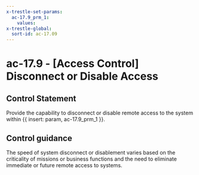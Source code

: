```yaml
---
x-trestle-set-params:
  ac-17.9_prm_1:
    values:
x-trestle-global:
  sort-id: ac-17.09
---
```


# ac-17.9 - \[Access Control\] Disconnect or Disable Access

## Control Statement

Provide the capability to disconnect or disable remote access to the system within {{ insert: param, ac-17.9_prm_1 }}.

## Control guidance

The speed of system disconnect or disablement varies based on the criticality of missions or business functions and the need to eliminate immediate or future remote access to systems.
